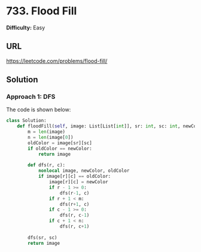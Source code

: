# 733. Flood Fill
**Difficulty:** Easy

## URL

https://leetcode.com/problems/flood-fill/

## Solution

### Approach 1: DFS

The code is shown below:

```python
class Solution:
    def floodFill(self, image: List[List[int]], sr: int, sc: int, newColor: int) -> List[List[int]]:
        m = len(image)
        n = len(image[0])
        oldColor = image[sr][sc]
        if oldColor == newColor:
            return image
        
        def dfs(r, c):
            nonlocal image, newColor, oldColor
            if image[r][c] == oldColor:
                image[r][c] = newColor
                if r - 1 >= 0:
                    dfs(r-1, c)
                if r + 1 < m:
                    dfs(r+1, c)
                if c - 1 >= 0:
                    dfs(r, c-1)
                if c + 1 < n:
                    dfs(r, c+1)
            
        dfs(sr, sc)
        return image
```

